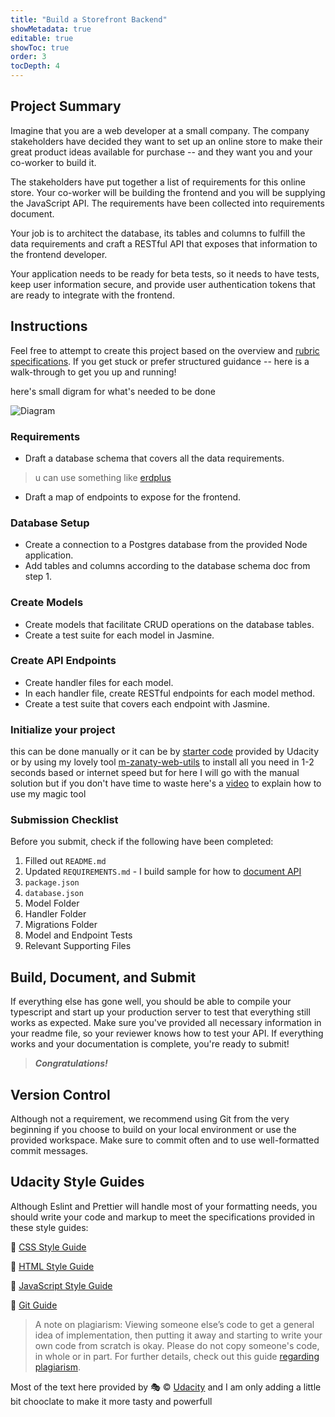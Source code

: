 ```yaml
---
title: "Build a Storefront Backend"
showMetadata: true
editable: true
showToc: true
order: 3
tocDepth: 4
---
```


## Project Summary

Imagine that you are a web developer at a small company. The company stakeholders have decided they want to set up an online store to make their great product ideas available for purchase -- and they want you and your co-worker to build it.

The stakeholders have put together a list of requirements for this online store. Your co-worker will be building the frontend and you will be supplying the JavaScript API. The requirements have been collected into requirements document.

Your job is to architect the database, its tables and columns to fulfill the data requirements and craft a RESTful API that exposes that information to the frontend developer.

Your application needs to be ready for beta tests, so it needs to have tests, keep user information secure, and provide user authentication tokens that are ready to integrate with the frontend.

## Instructions

Feel free to attempt to create this project based on the overview and [rubric specifications](https://review.udacity.com/#!/rubrics/3061/view). If you get stuck or prefer structured guidance -- here is a walk-through to get you up and running!

here's small digram for what's needed to be done

![Diagram](/images/store-frontend.png)

### Requirements

- Draft a database schema that covers all the data requirements.
  
> u can use something like [erdplus](https://erdplus.com/)
  
- Draft a map of endpoints to expose for the frontend.

### Database Setup

- Create a connection to a Postgres database from the provided Node application.
- Add tables and columns according to the database schema doc from step 1.

### Create Models

- Create models that facilitate CRUD operations on the database tables.
- Create a test suite for each model in Jasmine.

### Create API Endpoints

- Create handler files for each model.
- In each handler file, create RESTful endpoints for each model method.
- Create a test suite that covers each endpoint with Jasmine.

### Initialize your project

this can be done manually or it can be by [starter code](https://github.com/udacity/nd0067-c2-creating-an-api-with-postgresql-and-express-project-starter) provided by Udacity or by using my lovely tool [m-zanaty-web-utils](https://www.npmjs.com/package/m-zanaty-web-utils) to install all you need in 1-2 seconds based or internet speed but for here I will go with the manual solution but if you don't have time to waste here's a [video](https://www.youtube.com/watch?v=0KnqGbkBdxw) to explain how to use my magic tool

### Submission Checklist

Before you submit, check if the following have been completed:

1. Filled out `README.md`
2. Updated `REQUIREMENTS.md` - I build sample for how to [document API](https://github.com/mohammedelzanaty/store-front/blob/main/REQUIREMENTS.md)
3. `package.json`
4. `database.json`
5. Model Folder
6. Handler Folder
7. Migrations Folder
8. Model and Endpoint Tests
9. Relevant Supporting Files

## Build, Document, and Submit

If everything else has gone well, you should be able to compile your typescript and start up your production server to test that everything still works as expected. Make sure you've provided all necessary information in your readme file, so your reviewer knows how to test your API. If everything works and your documentation is complete, you're ready to submit!
  
  > **_Congratulations!_**

## Version Control

Although not a requirement, we recommend using Git from the very beginning if you choose to build on your local environment or use the provided workspace. Make sure to commit often and to use well-formatted commit messages.

## Udacity Style Guides

Although Eslint and Prettier will handle most of your formatting needs, you should write your code and markup to meet the specifications provided in these style guides:

🌳 [CSS Style Guide](/udacity/style-guide/CSS)

🌳 [HTML Style Guide](/udacity/style-guide/html)

🌳 [JavaScript Style Guide](/udacity/style-guide/javascrpt)

🌳 [Git Guide](/udacity/style-guide/git)

> A note on plagiarism: Viewing someone else’s code to get a general idea of implementation, then putting it away and starting to write your own code from scratch is okay. Please do not copy someone's code, in whole or in part. For further details, check out this guide [regarding plagiarism](/udacity/plagiarism).

Most of the text here provided by 🎭 © [Udacity](https://www.udacity.com/) and I am only adding a little bit chooclate to  make it more tasty and powerfull
